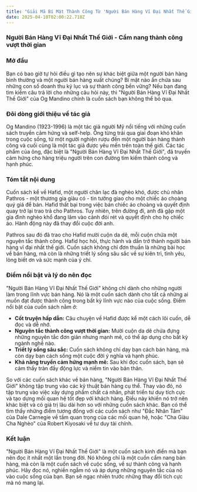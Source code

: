 ```yaml
---
title: "Giải Mã Bí Mật Thành Công Từ 'Người Bán Hàng Vĩ Đại Nhất Thế Giới'"
date: 2025-04-10T02:00:22.718Z
---
```


### Người Bán Hàng Vĩ Đại Nhất Thế Giới - Cẩm nang thành công vượt thời gian

### Mở đầu

Bạn có bao giờ tự hỏi điều gì tạo nên sự khác biệt giữa một người bán hàng bình thường và một người bán hàng xuất chúng? Bí mật nào ẩn chứa sau những con số doanh thu kỷ lục và sự thành công bền vững? Nếu bạn đang tìm kiếm câu trả lời cho những câu hỏi này, thì "Người Bán Hàng Vĩ Đại Nhất Thế Giới" của Og Mandino chính là cuốn sách bạn không thể bỏ qua.

### Đôi dòng giới thiệu về tác giả

Og Mandino (1923-1996) là một tác giả người Mỹ nổi tiếng với những cuốn sách truyền cảm hứng và self-help. Ông từng trải qua giai đoạn khó khăn trong cuộc sống, từ một người nghiện rượu đến một người bán hàng thành công và cuối cùng là một tác giả được yêu mến trên toàn thế giới. Các tác phẩm của ông, đặc biệt là "Người Bán Hàng Vĩ Đại Nhất Thế Giới", đã truyền cảm hứng cho hàng triệu người trên con đường tìm kiếm thành công và hạnh phúc.

### Tóm tắt nội dung

Cuốn sách kể về Hafid, một người chăn lạc đà nghèo khó, được chủ nhân Pathros - một thương gia giàu có - tin tưởng giao cho một chiếc áo choàng quý giá để bán. Hafid thất bại trong việc bán chiếc áo choàng và quyết định quay trở lại trao trả cho Pathros. Tuy nhiên, trên đường đi, anh đã gặp một gia đình nghèo khổ đang lâm vào cảnh đói rét và quyết định cho họ chiếc áo. Hành động này đã thay đổi cuộc đời anh.

Pathros sau đó đã trao cho Hafid mười cuộn da dê, mỗi cuộn chứa một nguyên tắc thành công. Hafid học hỏi, thực hành và dần trở thành người bán hàng vĩ đại nhất thế giới. Cuốn sách không chỉ đơn thuần là những bài học về bán hàng, mà còn là những triết lý sống sâu sắc về sự kiên trì, tình yêu, lòng biết ơn và sức mạnh của ý chí.

### Điểm nổi bật và lý do nên đọc

"Người Bán Hàng Vĩ Đại Nhất Thế Giới" không chỉ dành cho những người làm trong lĩnh vực bán hàng. Nó là một cuốn sách dành cho tất cả những ai muốn đạt được thành công trong bất kỳ lĩnh vực nào của cuộc sống. Điểm nổi bật của cuốn sách nằm ở:

*   **Cốt truyện hấp dẫn:** Câu chuyện về Hafid được kể một cách lôi cuốn, dễ đọc và dễ nhớ.
*   **Nguyên tắc thành công vượt thời gian:** Mười cuộn da dê chứa đựng những nguyên tắc đơn giản nhưng mạnh mẽ, có thể áp dụng cho bất kỳ ngành nghề nào.
*   **Triết lý sống sâu sắc:** Cuốn sách không chỉ dạy bạn cách bán hàng, mà còn dạy bạn cách sống một cuộc đời ý nghĩa và hạnh phúc.
*   **Khả năng truyền cảm hứng mạnh mẽ:** Sau khi đọc cuốn sách, bạn sẽ cảm thấy tràn đầy động lực và niềm tin vào bản thân.

So với các cuốn sách khác về bán hàng, "Người Bán Hàng Vĩ Đại Nhất Thế Giới" không tập trung vào các kỹ thuật bán hàng cụ thể. Thay vào đó, nó tập trung vào việc xây dựng phẩm chất cá nhân, phát triển tư duy tích cực và tạo dựng mối quan hệ tốt đẹp với khách hàng. Điều này khiến nó trở nên khác biệt và có giá trị lâu dài hơn so với những cuốn sách khác. Bạn có thể tìm thấy những điểm tương đồng với các cuốn sách như "Đắc Nhân Tâm" của Dale Carnegie về tầm quan trọng của các mối quan hệ, hoặc "Cha Giàu Cha Nghèo" của Robert Kiyosaki về tư duy tài chính.

### Kết luận

"Người Bán Hàng Vĩ Đại Nhất Thế Giới" là một cuốn sách kinh điển mà bạn nên đọc ít nhất một lần trong đời. Nó không chỉ là một cuốn cẩm nang bán hàng, mà còn là một cuốn sách về cuộc sống, về sự thành công và hạnh phúc. Hãy đọc nó, nghiền ngẫm nó và áp dụng những nguyên tắc của nó vào cuộc sống của bạn. Bạn sẽ ngạc nhiên trước những thay đổi tích cực mà nó mang lại.
